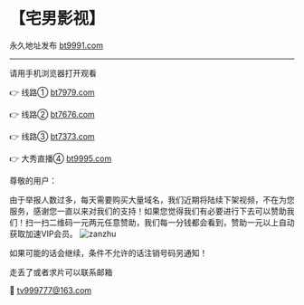 # 【宅男影视】

永久地址发布 [bt9991.com](http://bt9991.com)

-------------------------

请用手机浏览器打开观看

👉 线路① [bt7979.com](http://bt7979.com)

👉 线路② [bt7676.com](http://bt7676.com)

👉 线路③ [bt7373.com](http://bt7373.com)

👉 大秀直播④ [bt9995.com](http://cc.xianj.vip/app/index/qudao.html?uid=Mjgw)

尊敬的用户：

   由于举报人数过多，每天需要购买大量域名，我们近期将陆续下架视频，不在为您服务，感谢您一直以来对我们的支持！如果您觉得我们有必要进行下去可以赞助我们！扫一扫二维码一元两元任意赞助，我们每一分钱都会看到，赞助一元以上自动获取加速VIP会员。
![zanzhu](http://bt7171.com/zanzhu.jpg)

如果可能的话会继续，条件不允许的话注销号码另通知！
   


走丢了或者求片可以联系邮箱

📧 tv999777@163.com
 
